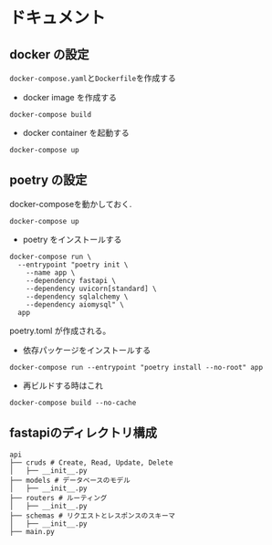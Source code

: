 # ドキュメント

## docker の設定

`docker-compose.yaml`と`Dockerfile`を作成する

- docker image を作成する

```
docker-compose build
```

- docker container を起動する

```
docker-compose up
```

## poetry の設定

docker-composeを動かしておく.
```
docker-compose up
```

- poetry をインストールする
```
docker-compose run \
  --entrypoint "poetry init \
    --name app \
    --dependency fastapi \
    --dependency uvicorn[standard] \
    --dependency sqlalchemy \
    --dependency aiomysql" \
  app
```
poetry.toml が作成される。

- 依存パッケージをインストールする
```
docker-compose run --entrypoint "poetry install --no-root" app
```

- 再ビルドする時はこれ
```
docker-compose build --no-cache
```


## fastapiのディレクトリ構成
```
api
├── cruds # Create, Read, Update, Delete
│   ├── __init__.py
├── models # データベースのモデル
│   ├── __init__.py
├── routers # ルーティング
│   ├── __init__.py
├── schemas # リクエストとレスポンスのスキーマ
│   ├── __init__.py
├── main.py
```